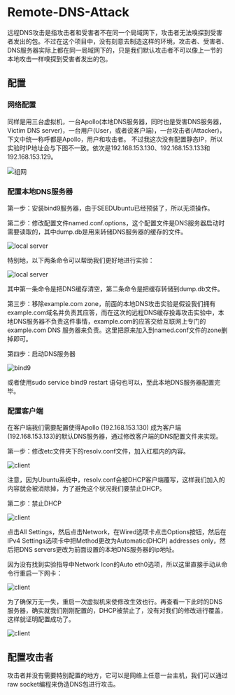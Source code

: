 # Remote-DNS-Attack

远程DNS攻击是指攻击者和受害者不在同一个局域网下，攻击者无法嗅探到受害者发出的包。不过在这个项目中，没有刻意去制造这样的环境，攻击者、受害者、DNS服务器实际上都在同一局域网下的，只是我们默认攻击者不可以像上一节的本地攻击一样嗅探到受害者发出的包。

## 配置

### 网络配置

同样是用三台虚拟机，一台Apollo(本地DNS服务器，同时也是受害DNS服务器，Victim DNS server)，一台用户(User，或者说客户端)，一台攻击者(Attacker)，下文中统一称呼都是Apollo，用户和攻击者。 不过我这次没有配置静态IP，所以实验时IP地址会与下图不一致。依次是192.168.153.130、192.168.153.133和192.168.153.129。

![组网](https://raw.githubusercontent.com/familyld/Remote-DNS-Attack/master/graph/image28.png)

### 配置本地DNS服务器
第一步：安装bind9服务器，由于SEEDUbuntu已经预装了，所以无须操作。

第二步：修改配置文件named.conf.options，这个配置文件是DNS服务器启动时需要读取的，其中dump.db是用来转储DNS服务器的缓存的文件。

![local server](https://raw.githubusercontent.com/familyld/Local-DNS-Attack/master/graph/image11.png)

特别地，以下两条命令可以帮助我们更好地进行实验：

![local server](https://raw.githubusercontent.com/familyld/Remote-DNS-Attack/master/graph/image29.png)

其中第一条命令是把DNS缓存清空，第二条命令是把缓存转储到dump.db文件。

第三步：移除example.com zone，前面的本地DNS攻击实验是假设我们拥有example.com域名并负责其应答，而在这次的远程DNS缓存投毒攻击实验中，本地DNS服务器不负责这件事情，example.com的应答交给互联网上专门的example.com DNS 服务器来负责。这里把原来加入到named.conf文件的zone删掉即可。

第四步：启动DNS服务器

![bind9](https://raw.githubusercontent.com/familyld/Local-DNS-Attack/master/graph/image15.png)

或者使用sudo service bind9 restart 语句也可以，至此本地DNS服务器配置完毕。

### 配置客户端

在客户端我们需要配置使得Apollo (192.168.153.130) 成为客户端(192.168.153.133)的默认DNS服务器，通过修改客户端的DNS配置文件来实现。

第一步：修改etc文件夹下的resolv.conf文件，加入红框内的内容。

![client](https://raw.githubusercontent.com/familyld/Remote-DNS-Attack/master/graph/image30.png)

注意，因为Ubuntu系统中，resolv.conf会被DHCP客户端覆写，这样我们加入的内容就会被消除掉，为了避免这个状况我们要禁止DHCP。

第二步：禁止DHCP

![client](https://raw.githubusercontent.com/familyld/Local-DNS-Attack/master/graph/image17.png)

点击All Settings，然后点击Network，在Wired选项卡点击Options按钮，然后在IPv4 Settings选项卡中把Method更改为Automatic(DHCP) addresses only，然后把DNS servers更改为前面设置的本地DNS服务器的ip地址。

因为没有找到实验指导中Network Icon的Auto eth0选项，所以这里直接手动从命令行重启一下网卡：

![client](https://raw.githubusercontent.com/familyld/Remote-DNS-Attack/master/graph/image31.png)

为了确保万无一失，重启一次虚拟机来使修改生效也行。再查看一下此时的DNS服务器，确实就我们刚刚配置的，DHCP被禁止了，没有对我们的修改进行覆盖，这样就证明配置成功了。

![client](https://raw.githubusercontent.com/familyld/Remote-DNS-Attack/master/graph/image32.png)

## 配置攻击者

攻击者并没有需要特别配置的地方，它可以是网络上任意一台主机，我们可以通过raw socket编程来伪造DNS包进行攻击。


